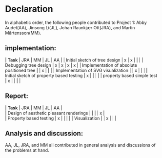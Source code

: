 # Declaration
In alphabetic order, the following people contributed to Project 1:
Abby Audet(AA), Jinsong Li(JL), Johan Raunkjær Ott(JRA), and Martin Mårtensson(MM).

## implementation:

| **Task**                                   | JRA | MM | JL | AA |
| Initial sketch of tree design              | x   | x  |    |    |
| Debugging tree design                      | x   | x  | x  | x  |
| Implementation of absolute positioned tree |     | x  |    |    |
| Implementation of SVG visualization        |     | x  |    |    |
| Initial sketch of property based testing   | x   |    |    |    |
| property based simple test                 | x   |    |    |    |

## Report:

| **Task**                                | JRA | MM | JL | AA |   
| Design of aesthetic pleasant renderings |     |    |    | x  |   
| Property based testing                  | x   |    |    |    |
| Visualization                           |     | x  |    |    |

## Analysis and discussion:
AA, JL, JRA, and MM all contributed in general analysis and discussions of the problems at hand.


